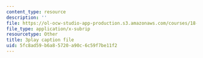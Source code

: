 ```yaml
---
content_type: resource
description: ''
file: https://ol-ocw-studio-app-production.s3.amazonaws.com/courses/18-217-graph-theory-and-additive-combinatorics-fall-2019/5fc8ad59b6a85720a90c6c59f7be11f2_oLwZFBZylUw.vtt
file_type: application/x-subrip
resourcetype: Other
title: 3play caption file
uid: 5fc8ad59-b6a8-5720-a90c-6c59f7be11f2
---
```

